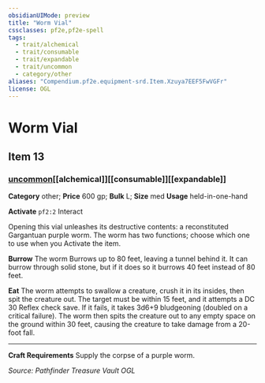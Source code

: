 ```yaml
---
obsidianUIMode: preview
title: "Worm Vial"
cssclasses: pf2e,pf2e-spell
tags:
  - trait/alchemical
  - trait/consumable
  - trait/expandable
  - trait/uncommon
  - category/other
aliases: "Compendium.pf2e.equipment-srd.Item.Xzuya7EEF5FwVGFr"
license: OGL
---
```

# Worm Vial
## Item 13
### [uncommon](uncommon "Uncommon Rarity Trait")[[alchemical]][[consumable]][[expandable]]

**Category** other; 
**Price** 600 gp; 
**Bulk** L; **Size** med
**Usage** held-in-one-hand

**Activate** `pf2:2` Interact

Opening this vial unleashes its destructive contents: a reconstituted Gargantuan purple worm. The worm has two functions; choose which one to use when you Activate the item.

**Burrow** The worm Burrows up to 80 feet, leaving a tunnel behind it. It can burrow through solid stone, but if it does so it burrows 40 feet instead of 80 feet.

**Eat** The worm attempts to swallow a creature, crush it in its insides, then spit the creature out. The target must be within 15 feet, and it attempts a DC 30 Reflex check save. If it fails, it takes 3d6+9 bludgeoning (doubled on a critical failure). The worm then spits the creature out to any empty space on the ground within 30 feet, causing the creature to take damage from a 20-foot fall.

* * *

**Craft Requirements** Supply the corpse of a purple worm.

*Source: Pathfinder Treasure Vault*
*OGL*